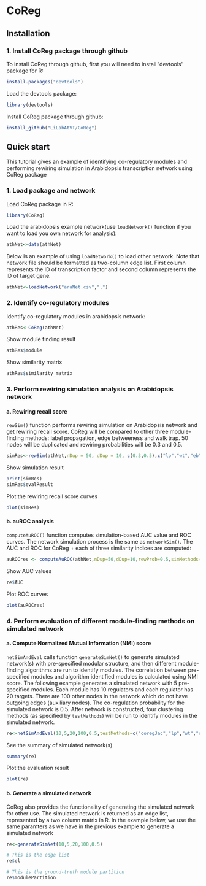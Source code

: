 # CoReg
## Installation
### 1. Install CoReg package through github
To install CoReg through github, first you will need to install 'devtools' package for R:
```R
install.packages("devtools")
```
Load the devtools package:
```R
library(devtools)
```
Install CoReg package through github:
```R
install_github("LiLabAtVT/CoReg")
```
## Quick start
This tutorial gives an example of identifying co-regulatory modules and performing rewiring simulation in Arabidopsis transcription network using CoReg package
### 1. Load package and network
Load CoReg package in R:
```R
library(CoReg)
```
Load the arabidopsis example network(use `loadNetwork()` function if you want to load you own network for analysis):
```R
athNet<-data(athNet)
```
Below is an example of using `loadNetwork()` to load other network. Note that network file should be formatted as two-column edge list. First column represents the ID of transcription factor and second column represents the ID of target gene.
```R
athNet<-loadNetwork("araNet.csv",",")
```
### 2. Identify co-regulatory modules
Identify co-regulatory modules in arabidopsis network:
```R
athRes<-CoReg(athNet)
```
Show module finding result
```R
athRes$module
```
Show similarity matrix
```R
athRes$similarity_matrix
```
### 3. Perform rewiring simulation analysis on Arabidopsis network
#### a. Rewiring recall score
`rewSim()` function performs rewiring simulation on Arabidopsis network and get rewiring recall score. CoReg will be compared to other three module-finding methods: label propagation, edge betweeness and walk trap. 50 nodes will be duplicated and rewiring probabilities will be 0.3 and 0.5. 
```R
simRes<-rewSim(athNet,nDup = 50, dDup = 10, c(0.3,0.5),c("lp","wt","eb"),2)
```
Show simulation result
```R
print(simRes)
simRes$evalResult
```
Plot the rewiring recall score curves
```R
plot(simRes)
```
#### b. auROC analysis
`computeAuROC()` function computes simulation-based AUC value and ROC curves. The network simulation process is the same as `networkSim()`. The AUC and ROC for CoReg + each of three similarity indices are computed:
```R
auROCres <- computeAuROC(athNet,nDup=50,dDup=10,rewProb=0.5,simMethods=c("jaccard","geometric","invlogweighted","wt"))
```
Show AUC values
```R
re$AUC
```
Plot ROC curves
```R
plot(auROCres)
```
### 4. Perform evaluation of different module-finding methods on simulated network
#### a. Compute Normalized Mutual Information (NMI) score
`netSimAndEval` calls function `generateSimNet()` to generate simulated network(s) with pre-specified modular structure, and then different module-finding algorithms are run to identify modules. The correlation between pre-specified modules and algorithm identified modules is calculated using NMI score. The following example generates a simulated network with 5 pre-specified modules. Each module has 10 regulators and each regulator has 20 targets. There are 100 other nodes in the network which do not have outgoing edges (auxiliary nodes). The co-regulation probability for the simulated network is 0.5. After network is constructed, four clustering methods (as specified by `testMethods`) will be run to identify modules in the simulated network. 
```R
re<-netSimAndEval(10,5,20,100,0.5,testMethods=c("coregJac","lp","wt","eb"))
```
See the summary of simulated network(s)
```R
summary(re)
```
Plot the evaluation result
```R
plot(re)
```
#### b. Generate a simulated network
CoReg also provides the functionality of generating the simulated network for other use. The simulated network is returned as an edge list, represented by a two column matrix in R. In the example below, we use the same paramters as we have in the previous example to generate a simulated network
```R
re<-generateSimNet(10,5,20,100,0.5)

# This is the edge list
re$el

# This is the ground-truth module partition
re$modulePartition
```
